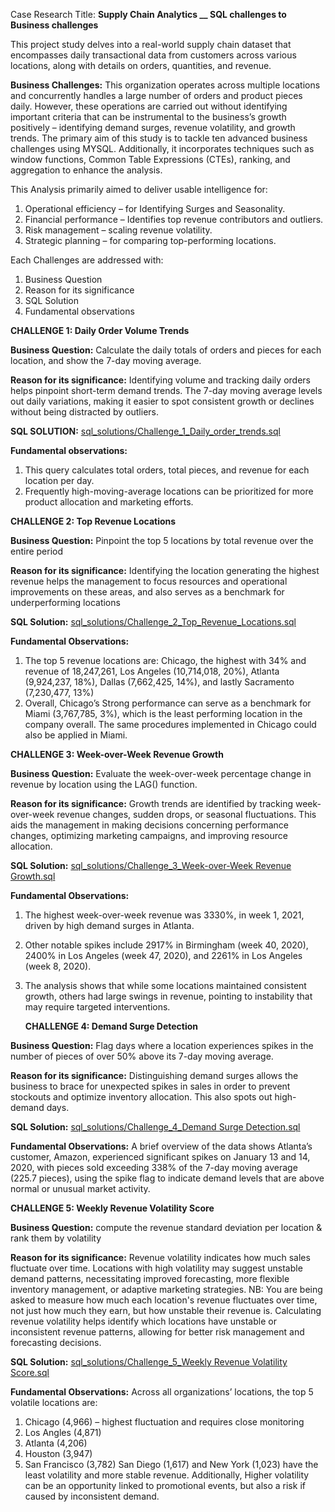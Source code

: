 Case Research Title:  **Supply Chain Analytics __ SQL challenges to Business challenges**

This project study delves into a real-world supply chain dataset that encompasses daily transactional data from customers across various locations, along with details on orders, quantities, and revenue.

**Business Challenges:**
This organization operates across multiple locations and concurrently handles a large number of orders and product pieces daily. However, these operations are carried out without identifying important criteria that can be instrumental to the business’s growth positively – identifying demand surges, revenue volatility, and growth trends. 
The primary aim of this study is to tackle ten advanced business challenges using MYSQL. Additionally, it incorporates techniques such as window functions, Common Table Expressions (CTEs), ranking, and aggregation to enhance the analysis.

This Analysis primarily aimed to deliver usable intelligence for:
1.	Operational efficiency – for Identifying Surges and Seasonality.
2.	Financial performance – Identifies top revenue contributors and outliers.
3.	Risk management – scaling revenue volatility.
4.	Strategic planning – for comparing top-performing locations. 

Each Challenges are addressed with:
1.	Business Question
2.	Reason for its significance
3.	SQL Solution
4.	Fundamental observations

  **CHALLENGE 1: Daily Order Volume Trends**
  
**Business Question:**
Calculate the daily totals of orders and pieces for each location, and show the 7-day moving average.

**Reason for its significance:**
Identifying volume and tracking daily orders helps pinpoint short-term demand trends. The 7-day moving average levels out daily variations, making it easier to spot consistent growth or declines without being distracted by outliers.

**SQL SOLUTION:**
[sql_solutions/Challenge_1_Daily_order_trends.sql](https://github.com/Mickuye/Supply-Chain/blob/c7e774c6806541019609b0f063cbd5663e416785/sql_solutions/challenge_1_daily_order_trends.sql)

**Fundamental observations:**
1.	This query calculates total orders, total pieces, and revenue for each location per day.
2.	Frequently high-moving-average locations can be prioritized for more product allocation and marketing efforts.


   **CHALLENGE 2: Top Revenue Locations**
   
**Business Question:**
Pinpoint the top 5 locations by total revenue over the entire period

**Reason for its significance:**
Identifying the location generating the highest revenue helps the management to focus resources and operational improvements on these areas, and also serves as a benchmark for underperforming locations

**SQL Solution:**
[sql_solutions/Challenge_2_Top_Revenue_Locations.sql](https://github.com/Mickuye/Supply-Chain/blob/8c8c3b6909be029d077a1efa1e57981e7e7f2fde/sql_solutions/Challenge_2_Top_Revenue_Locations)

**Fundamental Observations:**
1.	The top 5 revenue locations are: Chicago, the highest with 34% and revenue of 18,247,261, Los Angeles (10,714,018, 20%), Atlanta (9,924,237, 18%), Dallas (7,662,425, 14%), and lastly Sacramento (7,230,477, 13%)
2.	Overall, Chicago’s Strong performance can serve as a benchmark for Miami (3,767,785, 3%), which is the least performing location in the company overall. The same procedures implemented in Chicago could also be applied in Miami.
   

  **CHALLENGE 3: Week-over-Week Revenue Growth**

**Business Question:**
Evaluate the week-over-week percentage change in revenue by location using the LAG() function.

**Reason for its significance:**
Growth trends are identified by tracking week-over-week revenue changes, sudden drops, or seasonal fluctuations. This aids the management in making decisions concerning performance changes, optimizing marketing campaigns, and improving resource allocation.
 
**SQL Solution:**
[sql_solutions/Challenge_3_Week-over-Week Revenue Growth.sql](https://github.com/Mickuye/Supply-Chain/blob/9b805276b43476e882de7f6b89210dcf8acc81b0/sql_solutions/Challenge_3_Week-over-Week%20Revenue%20Growth)

**Fundamental Observations:**
1.	The highest week-over-week revenue was 3330%, in week 1, 2021, driven by high demand surges in Atlanta.
2.	Other notable spikes include 2917% in Birmingham (week 40, 2020), 2400% in Los Angeles (week 47, 2020), and 2261% in Los Angeles (week 8, 2020).
3.	The analysis shows that while some locations maintained consistent growth, others had large swings in revenue, pointing to instability that may require targeted interventions.
   

    **CHALLENGE 4: Demand Surge Detection**
  	
**Business Question:**
Flag days where a location experiences spikes in the number of pieces of over 50% above its 7-day moving average.

**Reason for its significance:**
Distinguishing demand surges allows the business to brace for unexpected spikes in sales in order to prevent stockouts and optimize inventory allocation. This also spots out high-demand days.

**SQL Solution:**
[sql_solutions/Challenge_4_Demand Surge Detection.sql](https://github.com/Mickuye/Supply-Chain/blob/d20d2c393a71471b2ecc79c3aaa0a998c25de3d2/sql_solutions/Challenge_4_Demand%20Surge%20Detection)

**Fundamental Observations:**
A brief overview of the data shows Atlanta’s customer, Amazon, experienced significant spikes on January 13 and 14, 2020, with pieces sold exceeding 338% of the 7-day moving average (225.7 pieces), using the spike flag to indicate demand levels that are above normal or unusual market activity.


  **CHALLENGE 5: Weekly Revenue Volatility Score**
  
**Business Question:**
compute the revenue standard deviation per location & rank them by volatility

**Reason for its significance:**
Revenue volatility indicates how much sales fluctuate over time. Locations with high volatility may suggest unstable demand patterns, necessitating improved forecasting, more flexible inventory management, or adaptive marketing strategies.
NB: You are being asked to measure how much each location's revenue fluctuates over time, not just how much they earn, but how unstable their revenue is.
Calculating revenue volatility helps identify which locations have unstable or inconsistent revenue patterns, allowing for better risk management and forecasting decisions. 

**SQL Solution:**
[sql_solutions/Challenge_5_Weekly Revenue Volatility Score.sql](https://github.com/Mickuye/Supply-Chain/blob/670c73e5a093a2102d55f1672944cfc8fc67429e/sql_solutions/Challenge_5_Weekly%20Revenue%20Volatility%20Score.sql)

**Fundamental Observations:**
Across all organizations’ locations, the top 5 volatile locations are:
1.	Chicago (4,966) – highest fluctuation and requires close monitoring
2.	Los Angles (4,871)
3.	Atlanta (4,206)
4.	Houston (3,947)
5.	San Francisco (3,782)
San Diego (1,617) and New York (1,023) have the least volatility and more stable revenue.
Additionally, Higher volatility can be an opportunity linked to promotional events, but also a risk if caused by inconsistent demand.
